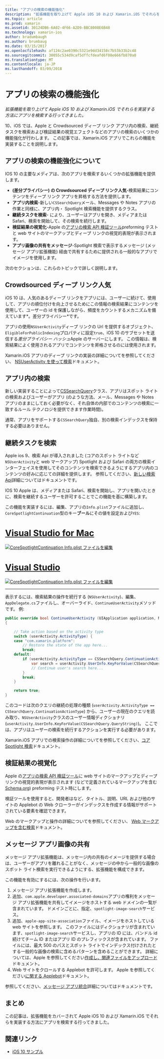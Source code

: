 ```yaml
---
title: "アプリの検索の機能強化"
description: "拡張機能を取り上げて Apple iOS 10 および Xamarin.iOS でそれらを実装する方法にアプリを検索する行ってきました。"
ms.topic: article
ms.prod: xamarin
ms.assetid: 30124DB6-6A02-4F66-A2D9-BBC8008E6B48
ms.technology: xamarin-ios
author: bradumbaugh
ms.author: brumbaug
ms.date: 03/15/2017
ms.openlocfilehash: af124c2ae0390c5321e9dd34158c7b53b33b2c48
ms.sourcegitcommit: 30055c534d9caf5dffcfdeafd6f08e666fb870a8
ms.translationtype: MT
ms.contentlocale: ja-JP
ms.lasthandoff: 03/09/2018
---
```

# <a name="app-search-enhancements"></a>アプリの検索の機能強化

_拡張機能を取り上げて Apple iOS 10 および Xamarin.iOS でそれらを実装する方法にアプリを検索する行ってきました。_

10、iOS では、Apple と Crowdsourced ディープ リンク アプリ内の検索、継続タスクを検索および検証結果の視覚エフェクトなどのアプリの検索のいくつかの機能強化が行わします。 この記事では、Xamarin.iOS アプリでこれらの機能を実装することを説明します。

## <a name="about-app-search-enhancements"></a>アプリの検索の機能強化について

IOS 10 の主要なメディアは、次のアプリを検索するいくつかの拡張機能を提供します。

- **(差分プライバシー) の Crowdsourced ディープ リンク人気**-検索結果にコンテンツをディープ リンク アプリを昇格する方法を提供します。
- **アプリ内検索**-新しい`CSSearchQuery`メール、Messages や Notes アプリの作業と同様に、アプリ内・ Spotlight 検索機能を提供するクラス。
- **継続タスクを検索**- により、ユーザーはアプリを開き、メディアまたは Safari、検索を開始して、その検索を続行します。
- **検証結果の視覚化**-Apple の[アプリの検索 API 検証ツール](https://search.developer.apple.com/appsearch-validation-tool)preforming テストと web サイトのマークアップとディープ リンクの視覚的表現が表示されます。
- **アプリ画像の共有をメッセージ**-Spotlight 検索で表示するメッセージ (メッセージ アプリ拡張機能) 経由で共有するために提供される一般的なアプリでイメージを使用します。

次のセクションは、これらのトピックで詳しく説明します。

## <a name="crowdsourced-deep-link-popularity"></a>Crowdsourced ディープ リンク人気

iOS 10 は、人気のあるディープ リンクをアプリには、ユーザーに続けて、使用して、アプリの順位付けを向上させるためにこの情報の検索結果にコンテンツを使用して、ユーザーの id を保護しながら、頻度をカウントするメカニズムを備えています*。差分プライバシー*です。

アプリの使用`NSUserActivity`ディープ リンクの Url を提供するオブジェクト、`EligibleForPublicIndexing`プロパティに設定`true`、iOS 10 のサブセットを送信する*差分プライバシー ハッシュ*Apple のサーバーにします。 この情報は、検索結果によく使用されるアプリでコンテンツを昇格させるのには使用されます。

Xamarin.iOS アプリのディープ リンクの実装の詳細についてを参照してください、 [NSUserActivity を使って検索](~/ios/platform/search/nsuseractivity.md)ドキュメント。

## <a name="in-app-searching"></a>アプリ内の検索

新しい実装することによって[CSSearchQuery](https://developer.apple.com/reference/corespotlight/cssearchquery)クラス、アプリはスポット ライトの検索およびユーザーがアプリ (のような方法、メール、Messages や Notes アプリのままにしておく必要がなく、それ自体の内部でのコンテンツの検索に一致するルール テクノロジを提供できます作業時間)。

通常、アプリをサポートする`CSSearchQuery`独自、別の検索インデックスを保持する必要はありません。 

## <a name="search-continuation"></a>継続タスクを検索

Apple ios 9、検索 Api が導入されました (コアのスポット ライトなど`NSUserActivity`と web マークアップ) Spotlight および Safari の両方の検索インターフェイスを使用してそのコンテンツを検索できるようにするアプリ内のコンテンツの好みに応じての詳細を提供します。 参照してください、[新しい検索 Api](~/ios/platform/search/index.md)詳細についてはドキュメントです。

IOS 10 Apple は、メディアまたは Safari、検索を開始し、アプリを開いたときに、検索を継続するユーザーを許可することでこの機能を基に構築します。 

この機能を実装するには、編集、アプリの`Info.plist`ファイルに追加し、`CoreSpotlightContinuation`型のキー**ブール**にその値を設定および`YES`:

# <a name="visual-studio-for-mactabvsmac"></a>[Visual Studio for Mac](#tab/vsmac)

[![](app-search-enhancements-images/search01.png "CoreSpotlightContinuation Info.plist ファイルを編集")](app-search-enhancements-images/search01.png#lightbox)

# <a name="visual-studiotabvswin"></a>[Visual Studio](#tab/vswin)

[![](app-search-enhancements-images/searchw01.png "CoreSpotlightContinuation Info.plist ファイルを編集")](app-search-enhancements-images/search01.png#lightbox)

-----

表示するには、検索結果の操作を続行する (`NSUserActivity`)、編集、`AppDelegate.cs`ファイルし、オーバーライド、`ContinueUserActivity`メソッドです。 例:

```csharp
public override bool ContinueUserActivity (UIApplication application, NSUserActivity userActivity, UIApplicationRestorationHandler completionHandler)
{

    // Take action based on the activity type
    switch (userActivity.ActivityType) {
    case "com.xamarin.platform":
        // Restore the state of the app here...
        break;
    default:
        if (userActivity.ActivityType == CSSearchQuery.ContinuationActionType) {
            var search = userActivity.UserInfo.KeyForValue(CSSearchQuery.QueryString);
            // Continue user's search here...
        }
        break;
    }

    return true;
}
```

このコードは次のクエリの継続の処理の種類 (`userActivity.ActivityType == CSSearchQuery.ContinuationActionType`) から、ユーザーの現在のクエリを読み取り、`NSUserActivity`クラスのユーザー情報ディクショナリ (`userActivity.UserInfo.KeyForValue(CSSearchQuery.QueryString)`)。 ここでは、アプリはユーザーの検索を続行するアクションを実行する必要があります。

Xamarin.iOS アプリでの検索操作の詳細についてを参照してください、[コア Spotlight 検索](~/ios/platform/search/corespotlight.md)ドキュメント。

## <a name="visualization-of-validation-results"></a>検証結果の視覚化

Apple の[アプリの検索 API 検証ツール](https://search.developer.apple.com/appsearch-validation-tool)に web サイトのマークアップとディープ リンクの視覚的表現が表示されます (などで定義されているマークアップを含む[Schema.org](http://schema.org/)) preforming テスト時にします。

検証ツールを使用すると、開発者はなど、タイトル、説明、URL および他のサイトの Applebot の Web クローラーがインデックスを作成する情報がサポートされている要素を確認できます。

Web のマークアップと操作の詳細についてを参照してください、 [Web マークアップを含む検索](~/ios/platform/search/web-markup.md)ドキュメント。

## <a name="message-app-image-sharing"></a>メッセージ アプリ画像の共有

メッセージ アプリ拡張機能は、メッセージ内の共有のイメージを提供する場合は、ユーザーがアプリを離れることがなく、メッセージの中から一般的な画像のスポット ライト検索を実行できるようにする、拡張機能を構成できます。

この機能を有効にするには、次の操作を行います。

1. メッセージ アプリ拡張機能を作成します。
2. 追加、`com.apple.developer.associated-domains`アプリの権利をメッセージ アプリ拡張機能を共有してイメージをホストする web ドメインの一覧が含まれています。 ドメインごとに、指定、`spotlight-image-search`サービス。
3. 追加、`apple-app-site-association`ファイル、イメージをホストしている web サイトを参照します。 このファイルにはディクショナリが含まれています、`spotlight-image-search`サービスし、アプリの ID には、バンドル id 続けてチーム ID またはアプリ ID のプレフィックスが含まれています。 ファイルには、最大 500 のパスとスポット ライトでインデックス付けされたとする一般的な画像の検索に含めるパターンを含めることができます。 詳細については、Apple を参照してください[作成し、関連ファイルをアップロード](https://developer.apple.com/library/prerelease/content/documentation/General/Conceptual/AppSearch/UniversalLinks.html#//apple_ref/doc/uid/TP40016308-CH12-SW4)ドキュメント。
4. Web サイトをクロールする Applebot を許可します。 Apple を参照してください[に関する Applebot](https://support.apple.com/en-us/HT204683)ドキュメント。

参照してください、[メッセージ アプリ統合](~/ios/platform/message-app-integration/index.md)詳細についてはドキュメントです。

## <a name="summary"></a>まとめ

この記事は、拡張機能をカバーされて Apple iOS 10 および Xamarin.iOS でそれらを実装する方法にアプリを検索する行ってきました。



## <a name="related-links"></a>関連リンク

- [iOS 10 サンプル](https://developer.xamarin.com/samples/ios/iOS10/)
